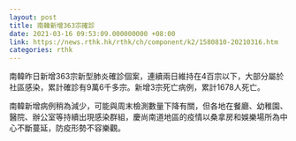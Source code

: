```yaml
---
layout: post
title: 南韓新增363宗確診
date: 2021-03-16 09:53:09.000000000 +08:00
link: https://news.rthk.hk/rthk/ch/component/k2/1580810-20210316.htm
categories: rthk
---
```


南韓昨日新增363宗新型肺炎確診個案，連續兩日維持在4百宗以下，大部分屬於社區感染，累計確診有9萬6千多宗。新增3宗死亡病例，累計1678人死亡。

南韓新增病例稍為減少，可能與周末檢測數量下降有關，但各地在餐廳、幼稚園、醫院、辦公室等持續出現感染群組，慶尚南道地區的疫情以桑拿房和娛樂場所為中心不斷蔓延，防疫形勢不容樂觀。

